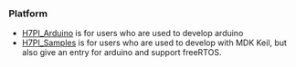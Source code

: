 ### Platform
* [H7PI_Arduino](https://github.com/PinoDM/H7PI_Arduino) is for users who are used to develop arduino
* [H7PI_Samples](https://github.com/PinoDM/H7PI_Samples) is for users who are used to develop with MDK Keil, but also give an entry for arduino and support freeRTOS.
